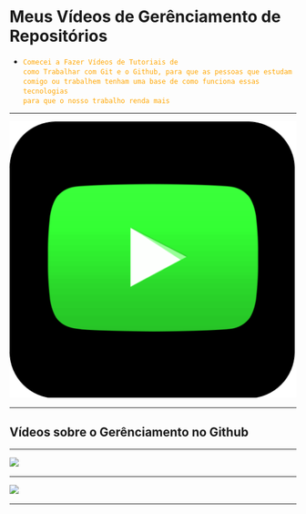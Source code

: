 # Meus Vídeos de Gerênciamento de Repositórios

* <code style="color: orange">Comecei a Fazer Vídeos de Tutoriais de como Trabalhar com Git e o Github, para que as pessoas que estudam comigo ou trabalhem tenham uma base de como funciona essas tecnologias para que o nosso trabalho renda mais</code>

---

<img src="img/../../../img/my_yt_icon.png" class="center">

---

## Vídeos sobre o Gerênciamento no Github

---

[![](../../../img/issues_github.png)](https://youtu.be/XEwH48El_1s)

---

[![](../../../img/projects_github.png)](https://youtu.be/XjobnItmYWg)

---